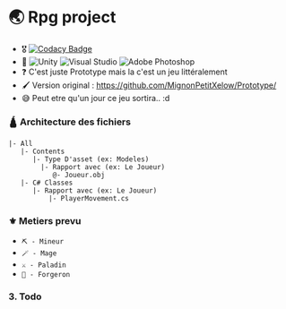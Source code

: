 # 🌏 Rpg project
- 🎖️ [![Codacy Badge](https://app.codacy.com/project/badge/Grade/b07d61a0a0374dc2802669789c1042df)](https://www.codacy.com/gh/MignonPetitXelow/RpgProject/dashboard?utm_source=github.com&amp;utm_medium=referral&amp;utm_content=MignonPetitXelow/RpgProject&amp;utm_campaign=Badge_Grade)
- 🔨 ![Unity](https://img.shields.io/badge/unity-%23000000.svg?style=flat&logo=unity&logoColor=white) ![Visual Studio](https://img.shields.io/badge/Visual%20Studio-5C2D91.svg?style=flat&logo=visual-studio&logoColor=white) ![Adobe Photoshop](https://img.shields.io/badge/adobe%20photoshop-%2331A8FF.svg?style=flat&logo=adobe%20photoshop&logoColor=white)
- ❓ C'est juste Prototype mais la c'est un jeu littéralement
- 🖌️ Version original : https://github.com/MignonPetitXelow/Prototype/
- 😅 Peut etre qu'un jour ce jeu sortira.. :d

### 🛕 Architecture des fichiers

```
|- All
   |- Contents
      |- Type D'asset (ex: Modeles)
        |- Rapport avec (ex: Le Joueur)
           @- Joueur.obj
   |- C# Classes
      |- Rapport avec (ex: Le Joueur)
          |- PlayerMovement.cs
```

### ⚜️ Metiers prevu

- `⛏️ - Mineur`
- `🪄 - Mage`
- `⚔️ - Paladin`
- `🔨 - Forgeron`

### 3. Todo

